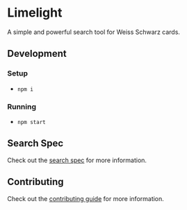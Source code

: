 
# Limelight

A simple and powerful search tool for Weiss Schwarz cards.

## Development

### Setup

* `npm i`

### Running

* `npm start`

## Search Spec

Check out the [search spec](SEARCH.md) for more information.

## Contributing

Check out the [contributing guide](CONTRIBUTING.md) for more information.

